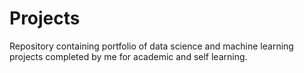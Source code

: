 # Projects
Repository containing portfolio of data science and machine learning projects completed by me for academic and self learning.
